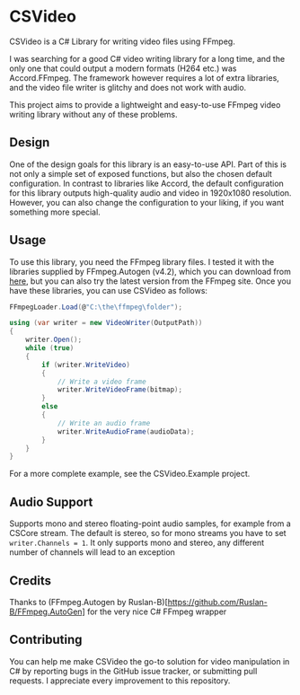 # CSVideo
CSVideo is a C# Library for writing video files using FFmpeg.

I was searching for a good C# video writing library for a long time, and the only one
that could output a modern formats (H264 etc.) was Accord.FFmpeg. The framework however
requires a lot of extra libraries, and the video file writer is glitchy and does not work with audio.

This project aims to provide a lightweight and easy-to-use FFmpeg video writing library without
any of these problems.

## Design
One of the design goals for this library is an easy-to-use API. Part of this is not only a simple set of
exposed functions, but also the chosen default configuration. In contrast to libraries like Accord, the
default configuration for this library outputs high-quality audio and video in 1920x1080 resolution. However,
you can also change the configuration to your liking, if you want something more special.

## Usage
To use this library, you need the FFmpeg library files. I tested it with the libraries supplied by FFmpeg.Autogen (v4.2),
which you can download from [here](https://github.com/Ruslan-B/FFmpeg.AutoGen/tree/master/FFmpeg/bin/x64), but you can
also try the latest version from the FFmpeg site. Once you have these libraries, you can use CSVideo as follows:

```csharp
FFmpegLoader.Load(@"C:\the\ffmpeg\folder");

using (var writer = new VideoWriter(OutputPath))
{
	writer.Open();
	while (true)
	{
		if (writer.WriteVideo)
		{
			// Write a video frame
			writer.WriteVideoFrame(bitmap);
		}
		else
		{
			// Write an audio frame
			writer.WriteAudioFrame(audioData);
		}
	}
}
```

For a more complete example, see the CSVideo.Example project.

## Audio Support
Supports mono and stereo floating-point audio samples, for example from a CSCore stream. The default is stereo, so
for mono streams you have to set `writer.Channels = 1`. It only supports mono and stereo, any different number of
channels will lead to an exception

## Credits
Thanks to (FFmpeg.Autogen by Ruslan-B)[https://github.com/Ruslan-B/FFmpeg.AutoGen] for the very nice C# FFmpeg wrapper

## Contributing
You can help me make CSVideo the go-to solution for video manipulation in C# by reporting bugs
in the GitHub issue tracker, or submitting pull requests. I appreciate every improvement to this repository.